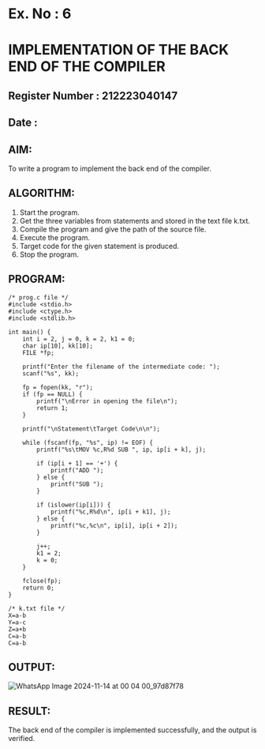 # Ex. No : 6	
# IMPLEMENTATION OF THE BACK END OF THE COMPILER 
## Register Number : 212223040147
## Date : 

## AIM:   
To write a program to implement the back end of the compiler.

## ALGORITHM:
1.	Start the program.
2.	Get the three variables from statements and stored in the text file k.txt.
3.	Compile the program and give the path of the source file.
4.	Execute the program.
5.	Target code for the given statement is produced.
6.	Stop the program.

## PROGRAM:

```
/* prog.c file */
#include <stdio.h>
#include <ctype.h>
#include <stdlib.h>

int main() {
    int i = 2, j = 0, k = 2, k1 = 0; 
    char ip[10], kk[10];
    FILE *fp;

    printf("Enter the filename of the intermediate code: "); 
    scanf("%s", kk);

    fp = fopen(kk, "r"); 
    if (fp == NULL) {
        printf("\nError in opening the file\n"); 
        return 1;
    }
    
    printf("\nStatement\tTarget Code\n\n"); 
    
    while (fscanf(fp, "%s", ip) != EOF) {
        printf("%s\tMOV %c,R%d SUB ", ip, ip[i + k], j);

        if (ip[i + 1] == '+') {
            printf("ADD "); 
        } else {
            printf("SUB ");
        }

        if (islower(ip[i])) {
            printf("%c,R%d\n", ip[i + k1], j);
        } else {
            printf("%c,%c\n", ip[i], ip[i + 2]);
        }

        j++;
        k1 = 2;
        k = 0;
    }

    fclose(fp);
    return 0;
}
```

```
/* k.txt file */
X=a-b 
Y=a-c 
Z=a+b 
C=a-b 
C=a-b

```

## OUTPUT: 

![WhatsApp Image 2024-11-14 at 00 04 00_97d87f78](https://github.com/user-attachments/assets/0c3eacfc-86b7-45de-8c67-cf6228bae8db)

## RESULT:
The back end of the compiler is implemented successfully, and the output is verified.
